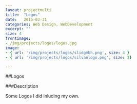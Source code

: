 ```yaml
---
layout: projectmulti
title:  "Logos"
date:   2015-03-31
categories: Web Design, WebDevelopment
excerpt: ""
size: 4
frontimage:
- /img/projects/logos/logos.jpg
image:
- { url: '/img/projects/logos/slidgmbh.png', size: 4 }
- { url: '/img/projects/logos/silvanlogo.png', size: 3}

---
```


##Logos

###Description

Some Logos I did inluding my own.


